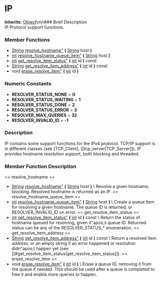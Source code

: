 #  IP  
**Inherits:** [Object](class_object)\\n\\n###  Brief Description  
IP Protocol support functions.
###  Member Functions 
  * [String](class_string) [resolve_hostname"](#resolve_hostname) **(** [String](class_string) host  **)**
  * [int](class_int) [resolve_hostname_queue_item"](#resolve_hostname_queue_item) **(** [String](class_string) host  **)**
  * [int](class_int) [get_resolve_item_status"](#get_resolve_item_status) **(** [int](class_int) id  **)** const
  * [String](class_string) [get_resolve_item_address"](#get_resolve_item_address) **(** [int](class_int) id  **)** const
  * void [erase_resolve_item"](#erase_resolve_item) **(** [int](class_int) id  **)**
###  Numeric Constants  
  * **RESOLVER_STATUS_NONE** = **0**
  * **RESOLVER_STATUS_WAITING** = **1**
  * **RESOLVER_STATUS_DONE** = **2**
  * **RESOLVER_STATUS_ERROR** = **3**
  * **RESOLVER_MAX_QUERIES** = **32**
  * **RESOLVER_INVALID_ID** = **-1**
###  Description  
IP contains some support functions for the IPv4 protocol. TCP/IP support is in different classes (see [TCP_Client], [[tcp_server|TCP_Server]]). IP provides hostname resolution support, both blocking and threaded.
###  Member Function Description  
==  resolve_hostname  ==
  * [String](class_string) [resolve_hostname"](#resolve_hostname) **(** [String](class_string) host  **)**
\\
Resolve a given hostname, blocking. Resolved hostname is returned as an IP.
==  resolve_hostname_queue_item  ==
  * [int](class_int) [resolve_hostname_queue_item"](#resolve_hostname_queue_item) **(** [String](class_string) host  **)**
\\
Create a queue item for resolving a given hostname. The queue ID is returned, or RESOLVER_INVALID_ID on error.
==  get_resolve_item_status  ==
  * [int](class_int) [get_resolve_item_status"](#get_resolve_item_status) **(** [int](class_int) id  **)** const
\\
Return the status of hostname queued for resolving, given it"apos;s queue ID. Returned status can be any of the RESOLVER_STATUS_* enumeration.
==  get_resolve_item_address  ==
  * [String](class_string) [get_resolve_item_address"](#get_resolve_item_address) **(** [int](class_int) id  **)** const
\\
Return a resolved item address, or an empty string if an error happened or resolution didn"apos;t happen yet (see [[#get_resolve_item_status|get_resolve_item_status]]).
==  erase_resolve_item  ==
  * void [erase_resolve_item"](#erase_resolve_item) **(** [int](class_int) id  **)**
\\
Erase a queue ID, removing it from the queue if needed. This should be used after a queue is completed to free it and enable more queries to happen.
